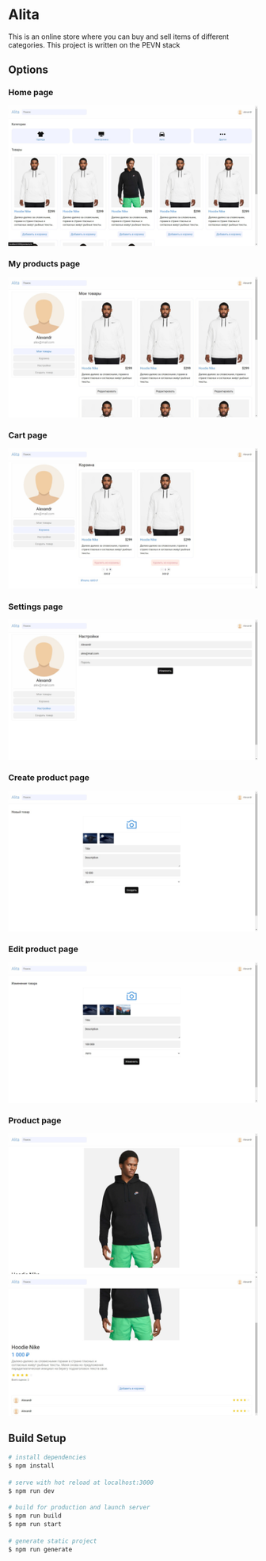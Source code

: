 # Alita

This is an online store where you can buy and sell items of different categories. This project is written on the PEVN stack

## Options

### Home page

<img src="./readmeImages/home.jpg" alt="home page" />

### My products page

<img src="./readmeImages/MyProduct.jpg" alt="my products page" />

### Cart page

<img src="./readmeImages/cart.jpg" alt="cart page" />

### Settings page

<img src="./readmeImages/settings.jpg" alt="settings page" />

### Create product page

<img src="./readmeImages/create.jpg" alt="create product page" />

### Edit product page

<img src="./readmeImages/editProduct.jpg" alt="edit product page" />

### Product page

<img src="./readmeImages/product.jpg" alt="product page" />
<img src="./readmeImages/product2.jpg" alt="product page" />

## Build Setup

```bash
# install dependencies
$ npm install

# serve with hot reload at localhost:3000
$ npm run dev

# build for production and launch server
$ npm run build
$ npm run start

# generate static project
$ npm run generate
```
